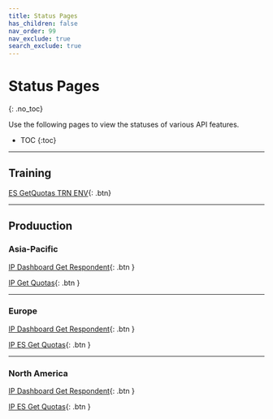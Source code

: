 ```yaml
---
title: Status Pages
has_children: false
nav_order: 99
nav_exclude: true
search_exclude: true
---
```


# Status Pages
{: .no_toc}

Use the following pages to view the statuses of various API features.

* TOC
{:toc}

---

## Training

[ES GetQuotas TRN ENV](http://stats.pingdom.com/oushrv8s0ynu/5782188){: .btn}

---

## Produuction

### Asia-Pacific

[IP Dashboard Get Respondent](http://stats.pingdom.com/oushrv8s0ynu/5418829){: .btn }

[IP Get Quotas](http://stats.pingdom.com/oushrv8s0ynu/5418881){: .btn }

---

### Europe

[IP Dashboard Get Respondent](http://stats.pingdom.com/oushrv8s0ynu/5418817){: .btn }

[IP ES Get Quotas](http://stats.pingdom.com/oushrv8s0ynu/5418846){: .btn }

---

### North America

[IP Dashboard Get Respondent](http://stats.pingdom.com/oushrv8s0ynu/4534068){: .btn }

[IP ES Get Quotas](http://stats.pingdom.com/oushrv8s0ynu/5418836){: .btn }
